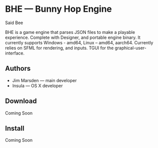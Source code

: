 # BHE — Bunny Hop Engine

Said Bee

BHE is a game engine that parses JSON files to make a playable experience. Complete with Designer, and portable engine binary. It currently supports Windows - amd64, Linux – amd64, aarch64. Currently relies on SFML for rendering, and inputs. TGUI for the graphical-user-interface.

## Authors

- Jim Marsden — main developer
- Insula — OS X developer

## Download

Coming Soon

## Install

Coming Soon

